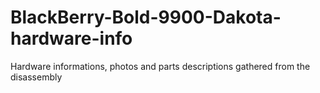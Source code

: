 # BlackBerry-Bold-9900-Dakota-hardware-info
Hardware informations, photos and parts descriptions gathered from the disassembly
